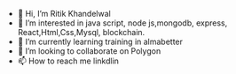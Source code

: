- 👋 Hi, I’m Ritik Khandelwal
- 👀 I’m interested in java script, node js,mongodb, express, React,Html,Css,Mysql, blockchain.
- 🌱 I’m currently learning training in almabetter
- 💞️ I’m looking to collaborate on Polygon
- 📫 How to reach me linkdlin

<!---
Ritik/khandelwal is a ✨ special ✨ repository because its `README.md` (this file) appears on your GitHub profile.
You can click the Preview link to take a look at your changes.
--->
